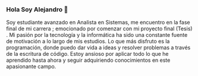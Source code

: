 ### Hola Soy Alejandro 👋

<!--
**Chino7418/Chino7418** is a ✨ _special_ ✨ repository because its `README.md` (this file) appears on your GitHub profile.

Here are some ideas to get you started:

- 🔭 I’m currently working on ...
- 🌱 I’m currently learning ...
- 👯 I’m looking to collaborate on ...
- 🤔 I’m looking for help with ...
- 💬 Ask me about ...
- 📫 How to reach me: ...
- 😄 Pronouns: ...
- ⚡ Fun fact: ...
-->
Soy estudiante avanzado en Analista en Sistemas, me encuentro en la fase final de mi carrera ; emocionado por comenzar con mi proyecto final (Tesis) . Mi pasión por la tecnología y la informática ha sido una constante fuente de motivación a lo largo de mis estudios. Lo que más disfruto es la programación, donde puedo dar vida a ideas y resolver problemas a través de la escritura de código. Estoy ansioso por aplicar todo lo que he aprendido hasta ahora y seguir adquiriendo conocimientos en este apasionante campo.
